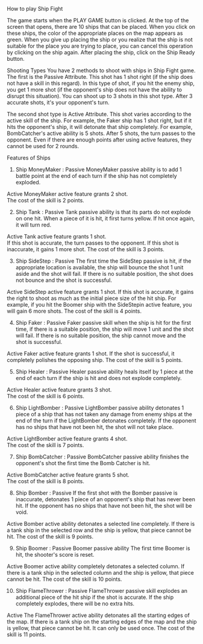 
How to play Ship Fight 


The game starts when the PLAY GAME button is clicked.
At the top of the screen that opens, there are 10 ships that can be placed. 
When you click on these ships, the color of the appropriate places on the map appears as green. 
When you give up placing the ship or you realize that the ship is not suitable for the place you are trying to place, you can cancel this operation by clicking on the ship again. 
After placing the ship, click on the Ship Ready button.


Shooting Types
You have 2 methods to shoot with ships in Ship Fight game. 
The first is the Passive Attribute. 
This shot has 1 shot right (if the ship does not have a skill in this regard). 
In this type of shot, if you hit the enemy ship, you get 1 more shot (if the opponent's ship does not have the ability to disrupt this situation). 
You can shoot up to 3 shots in this shot type. 
After 3 accurate shots, it's your opponent's turn.

The second shot type is Active Attribute. 
This shot varies according to the active skill of the ship. 
For example, the Faker ship has 1 shot right, but if it hits the opponent's ship, it will detonate that ship completely. 
For example, BombCatcher's active ability is 5 shots. 
After 5 shots, the turn passes to the opponent.
Even if there are enough points after using active features, they cannot be used for 2 rounds.

Features of Ships


1. Ship MoneyMaker : 
Passive
MoneyMaker passive ability is to add 1 battle point at the end of each turn if the ship has not completely exploded. 

Active
MoneyMaker active feature grants 2 shot.  
The cost of the skill is 2 points.


2. Ship Tank :
Passive
Tank passive ability is that its parts do not explode on one hit. 
When a piece of it is hit, it first turns yellow. 
If hit once again, it will turn red.

Active
Tank active feature grants 1 shot.  
If this shot is accurate, the turn passes to the opponent. 
If this shot is inaccurate, it gains 1 more shot. 
The cost of the skill is 3 points.


3. Ship SideStep :
Passive
The first time the SideStep passive is hit, if the appropriate location is available, the ship will bounce the shot 1 unit aside and the shot will fail. 
If there is no suitable position, the shot does not bounce and the shot is successful.

Active
SideStep active feature grants 1 shot. 
If this shot is accurate, it gains the right to shoot as much as the initial piece size of the hit ship. 
For example, if you hit the Boomer ship with the SideStepin active feature, you will gain 6 more shots.
The cost of the skill is 4 points.


4. Ship Faker : 
Passive
Faker passive skill when the ship is hit for the first time, if there is a suitable position, the ship will move 1 unit and the shot will fail. 
If there is no suitable position, the ship cannot move and the shot is successful.

Active
Faker active feature grants 1 shot. 
If the shot is successful, it completely polishes the opposing ship.
The cost of the skill is 5 points.


5. Ship Healer : 
Passive
Healer passive ability heals itself by 1 piece at the end of each turn if the ship is hit and does not explode completely.

Active
Healer active feature grants 3 shot.  
The cost of the skill is 6 points.

6. Ship LightBomber : 
Passive
LightBomber passive ability detonates 1 piece of a ship that has not taken any damage from enemy ships at the end of the turn if the LightBomber detonates completely. 
If the opponent has no ships that have not been hit, the shot will not take place.

Active
LightBomber active feature grants 4 shot.  
The cost of the skill is 7 points.

7. Ship BombCatcher : 
Passive
BombCatcher passive ability finishes the opponent's shot the first time the Bomb Catcher is hit.

Active
BombCatcher active feature grants 5 shot.  
The cost of the skill is 8 points.

8. Ship Bomber : 
Passive
If the first shot with the Bomber passive is inaccurate, detonates 1 piece of an opponent's ship that has never been hit. 
If the opponent has no ships that have not been hit, the shot will be void.

Active
Bomber active ability detonates a selected line completely. 
If there is a tank ship in the selected row and the ship is yellow, that piece cannot be hit.
The cost of the skill is 9 points.

9. Ship Boomer : 
Passive
Boomer passive ability The first time Boomer is hit, the shooter's score is reset.

Active
Boomer active ability completely detonates a selected column. 
If there is a tank ship in the selected column and the ship is yellow, that piece cannot be hit.
The cost of the skill is 10 points.

10. Ship FlameThrower : 
Passive
FlameThrower passive skill explodes an additional piece of the hit ship if the shot is accurate. 
If the ship completely explodes, there will be no extra hits.

Active
The FlameThrower active ability detonates all the starting edges of the map. 
If there is a tank ship on the starting edges of the map and the ship is yellow, that piece cannot be hit.
It can only be used once.
The cost of the skill is 11 points.
